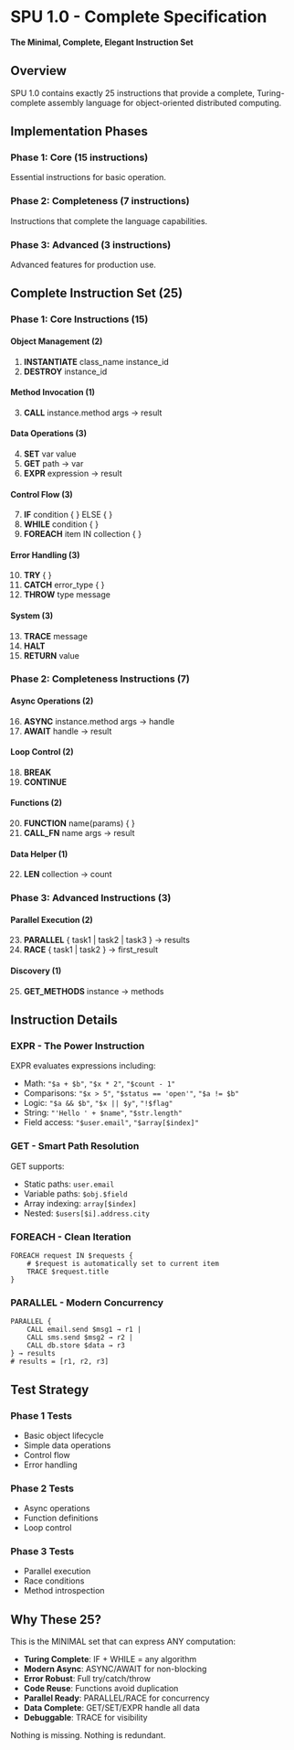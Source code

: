 # SPU 1.0 - Complete Specification
**The Minimal, Complete, Elegant Instruction Set**

## Overview
SPU 1.0 contains exactly 25 instructions that provide a complete, Turing-complete assembly language for object-oriented distributed computing.

## Implementation Phases

### Phase 1: Core (15 instructions)
Essential instructions for basic operation.

### Phase 2: Completeness (7 instructions)
Instructions that complete the language capabilities.

### Phase 3: Advanced (3 instructions)
Advanced features for production use.

## Complete Instruction Set (25)

### Phase 1: Core Instructions (15)

#### Object Management (2)
1. **INSTANTIATE** class_name instance_id
2. **DESTROY** instance_id

#### Method Invocation (1)
3. **CALL** instance.method args → result

#### Data Operations (3)
4. **SET** var value
5. **GET** path → var
6. **EXPR** expression → result

#### Control Flow (3)
7. **IF** condition { } ELSE { }
8. **WHILE** condition { }
9. **FOREACH** item IN collection { }

#### Error Handling (3)
10. **TRY** { }
11. **CATCH** error_type { }
12. **THROW** type message

#### System (3)
13. **TRACE** message
14. **HALT**
15. **RETURN** value

### Phase 2: Completeness Instructions (7)

#### Async Operations (2)
16. **ASYNC** instance.method args → handle
17. **AWAIT** handle → result

#### Loop Control (2)
18. **BREAK**
19. **CONTINUE**

#### Functions (2)
20. **FUNCTION** name(params) { }
21. **CALL_FN** name args → result

#### Data Helper (1)
22. **LEN** collection → count

### Phase 3: Advanced Instructions (3)

#### Parallel Execution (2)
23. **PARALLEL** { task1 | task2 | task3 } → results
24. **RACE** { task1 | task2 } → first_result

#### Discovery (1)
25. **GET_METHODS** instance → methods

## Instruction Details

### EXPR - The Power Instruction
EXPR evaluates expressions including:
- Math: `"$a + $b"`, `"$x * 2"`, `"$count - 1"`
- Comparisons: `"$x > 5"`, `"$status == 'open'"`, `"$a != $b"`
- Logic: `"$a && $b"`, `"$x || $y"`, `"!$flag"`
- String: `"'Hello ' + $name"`, `"$str.length"`
- Field access: `"$user.email"`, `"$array[$index]"`

### GET - Smart Path Resolution
GET supports:
- Static paths: `user.email`
- Variable paths: `$obj.$field`
- Array indexing: `array[$index]`
- Nested: `$users[$i].address.city`

### FOREACH - Clean Iteration
```assembly
FOREACH request IN $requests {
    # $request is automatically set to current item
    TRACE $request.title
}
```

### PARALLEL - Modern Concurrency
```assembly
PARALLEL {
    CALL email.send $msg1 → r1 |
    CALL sms.send $msg2 → r2 |
    CALL db.store $data → r3
} → results
# results = [r1, r2, r3]
```

## Test Strategy

### Phase 1 Tests
- Basic object lifecycle
- Simple data operations
- Control flow
- Error handling

### Phase 2 Tests
- Async operations
- Function definitions
- Loop control

### Phase 3 Tests
- Parallel execution
- Race conditions
- Method introspection

## Why These 25?

This is the MINIMAL set that can express ANY computation:
- **Turing Complete**: IF + WHILE = any algorithm
- **Modern Async**: ASYNC/AWAIT for non-blocking
- **Error Robust**: Full try/catch/throw
- **Code Reuse**: Functions avoid duplication
- **Parallel Ready**: PARALLEL/RACE for concurrency
- **Data Complete**: GET/SET/EXPR handle all data
- **Debuggable**: TRACE for visibility

Nothing is missing. Nothing is redundant.